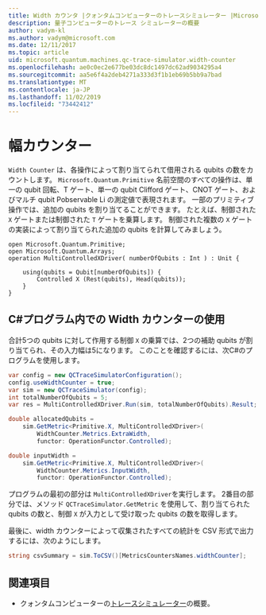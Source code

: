 ```yaml
---
title: Width カウンタ |クォンタムコンピューターのトレースシミュレーター |Microsoft Docs
description: 量子コンピューターのトレース シミュレーターの概要
author: vadym-kl
ms.author: vadym@microsoft.com
ms.date: 12/11/2017
ms.topic: article
uid: microsoft.quantum.machines.qc-trace-simulator.width-counter
ms.openlocfilehash: ae0c0ec2e677be03dc8dc1497dc62ad9034295a4
ms.sourcegitcommit: aa5e6f4a2deb4271a333d3f1b1eb69b5bb9a7bad
ms.translationtype: MT
ms.contentlocale: ja-JP
ms.lasthandoff: 11/02/2019
ms.locfileid: "73442412"
---
```

# <a name="width-counter"></a>幅カウンター

`Width Counter` は、各操作によって割り当てられて借用される qubits の数をカウントします。
`Microsoft.Quantum.Primitive` 名前空間のすべての操作は、単一の qubit 回転、T ゲート、単一の qubit Clifford ゲート、CNOT ゲート、およびマルチ qubit Pobservable Li の測定値で表現されます。 一部のプリミティブ操作では、追加の qubits を割り当てることができます。 たとえば、制御された `X` ゲートまたは制御された `T` ゲートを乗算します。 制御された複数の `X` ゲートの実装によって割り当てられた追加の qubits を計算してみましょう。

```qsharp
open Microsoft.Quantum.Primitive;
open Microsoft.Quantum.Arrays;
operation MultiControlledXDriver( numberOfQubits : Int ) : Unit {

    using(qubits = Qubit[numberOfQubits]) {
        Controlled X (Rest(qubits), Head(qubits));
    } 
}
```

## <a name="using-width-counter-within-a-c-program"></a>C#プログラム内での Width カウンターの使用

合計5つの qubits に対して作用する制御 `X` の乗算では、2つの補助 qubits が割り当てられ、その入力幅は5になります。 このことを確認するには、次C#のプログラムを使用します。

```csharp 
var config = new QCTraceSimulatorConfiguration();
config.useWidthCounter = true;
var sim = new QCTraceSimulator(config);
int totalNumberOfQubits = 5;
var res = MultiControlledXDriver.Run(sim, totalNumberOfQubits).Result;

double allocatedQubits = 
    sim.GetMetric<Primitive.X, MultiControlledXDriver>(
        WidthCounter.Metrics.ExtraWidth,
        functor: OperationFunctor.Controlled); 

double inputWidth =
    sim.GetMetric<Primitive.X, MultiControlledXDriver>(
        WidthCounter.Metrics.InputWidth,
        functor: OperationFunctor.Controlled);
```

プログラムの最初の部分は `MultiControlledXDriver`を実行します。 2番目の部分では、メソッド `QCTraceSimulator.GetMetric` を使用して、割り当てられた qubits の数と、制御 `X` が入力として受け取った qubits の数を取得します。 

最後に、width カウンターによって収集されたすべての統計を CSV 形式で出力するには、次のようにします。
```csharp
string csvSummary = sim.ToCSV()[MetricsCountersNames.widthCounter];
```

## <a name="see-also"></a>関連項目 ##

- クォンタムコンピューターの[トレースシミュレーター](xref:microsoft.quantum.machines.qc-trace-simulator.intro)の概要。
